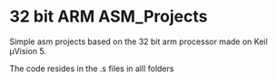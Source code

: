 # 32 bit ARM ASM_Projects

Simple asm projects based on the 32 bit arm processor made on Keil μVision 5.

The code resides in the .s files in alll folders
